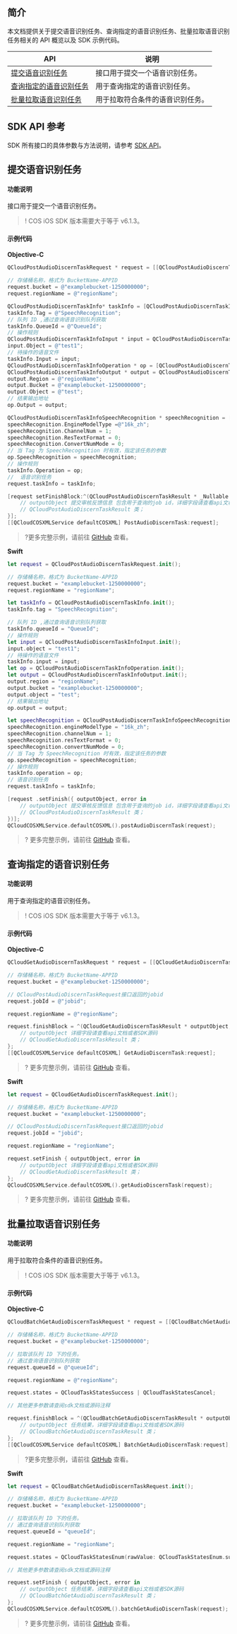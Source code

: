

## 简介

本文档提供关于提交语音识别任务、查询指定的语音识别任务、批量拉取语音识别任务相关的 API 概览以及 SDK 示例代码。

| API                                                          |  说明                                  |
| ------------------------------------------------------------ | ----------------------------------------- |
| [提交语音识别任务](https://cloud.tencent.com/document/product/436/47595) |接口用于提交一个语音识别任务。               |
| [查询指定的语音识别任务](https://cloud.tencent.com/document/product/436/47596) |用于查询指定的语音识别任务。               |
| [批量拉取语音识别任务](https://cloud.tencent.com/document/product/436/47597) |用于拉取符合条件的语音识别任务。              |

## SDK API 参考

SDK 所有接口的具体参数与方法说明，请参考 [SDK API](https://cos-ios-sdk-doc-1253960454.file.myqcloud.com/)。

## 提交语音识别任务

#### 功能说明

接口用于提交一个语音识别任务。

>! COS iOS SDK 版本需要大于等于 v6.1.3。
>

#### 示例代码
**Objective-C**

[//]: # (.cssg-snippet-post-audiodiscern)
```objective-c
QCloudPostAudioDiscernTaskRequest * request = [[QCloudPostAudioDiscernTaskRequest alloc]init];

// 存储桶名称，格式为 BucketName-APPID
request.bucket = @"examplebucket-1250000000";
request.regionName = @"regionName";

QCloudPostAudioDiscernTaskInfo* taskInfo = [QCloudPostAudioDiscernTaskInfo new];
taskInfo.Tag = @"SpeechRecognition";
// 队列 ID ,通过查询语音识别队列获取
taskInfo.QueueId = @"QueueId";
// 操作规则
QCloudPostAudioDiscernTaskInfoInput * input = QCloudPostAudioDiscernTaskInfoInput.new;
input.Object = @"test1";
// 待操作的语音文件
taskInfo.Input = input;
QCloudPostAudioDiscernTaskInfoOperation * op = [QCloudPostAudioDiscernTaskInfoOperation new];
QCloudPostAudioDiscernTaskInfoOutput * output = QCloudPostAudioDiscernTaskInfoOutput.new;
output.Region = @"regionName";
output.Bucket = @"examplebucket-1250000000";
output.Object = @"test";
// 结果输出地址
op.Output = output;

QCloudPostAudioDiscernTaskInfoSpeechRecognition * speechRecognition = [QCloudPostAudioDiscernTaskInfoSpeechRecognition new];
speechRecognition.EngineModelType =@"16k_zh";
speechRecognition.ChannelNum = 1;
speechRecognition.ResTextFormat = 0;
speechRecognition.ConvertNumMode = 0;
// 当 Tag 为 SpeechRecognition 时有效，指定该任务的参数
op.SpeechRecognition = speechRecognition;
// 操作规则
taskInfo.Operation = op;
//  语音识别任务
request.taskInfo = taskInfo;

[request setFinishBlock:^(QCloudPostAudioDiscernTaskResult * _Nullable result, NSError * _Nullable error) {
    // outputObject 提交审核反馈信息 包含用于查询的job id，详细字段请查看api文档或者SDK源码
    // QCloudPostAudioDiscernTaskResult 类；
}];
[[QCloudCOSXMLService defaultCOSXML] PostAudioDiscernTask:request];
```

>?更多完整示例，请前往 [GitHub](https://github.com/tencentyun/cos-snippets/tree/master/iOS/Objc/Examples/cases/AudioDiscernTask.m) 查看。

**Swift**

[//]: # (.cssg-snippet-post-audiodiscern)
```swift
let request = QCloudPostAudioDiscernTaskRequest.init();

// 存储桶名称，格式为 BucketName-APPID
request.bucket = "examplebucket-1250000000";
request.regionName = "regionName";

let taskInfo = QCloudPostAudioDiscernTaskInfo.init();
taskInfo.tag = "SpeechRecognition";

// 队列 ID ,通过查询语音识别队列获取
taskInfo.queueId = "QueueId";
// 操作规则
let input = QCloudPostAudioDiscernTaskInfoInput.init();
input.object = "test1";
// 待操作的语音文件
taskInfo.input = input;
let op = QCloudPostAudioDiscernTaskInfoOperation.init();
let output = QCloudPostAudioDiscernTaskInfoOutput.init();
output.region = "regionName";
output.bucket = "examplebucket-1250000000";
output.object = "test";
// 结果输出地址
op.output = output;

let speechRecognition = QCloudPostAudioDiscernTaskInfoSpeechRecognition.init();
speechRecognition.engineModelType = "16k_zh";
speechRecognition.channelNum = 1;
speechRecognition.resTextFormat = 0;
speechRecognition.convertNumMode = 0;
// 当 Tag 为 SpeechRecognition 时有效，指定该任务的参数
op.speechRecognition = speechRecognition;
// 操作规则
taskInfo.operation = op;
// 语音识别任务
request.taskInfo = taskInfo;

[request .setFinish({ outputObject, error in
    // outputObject 提交审核反馈信息 包含用于查询的job id，详细字段请查看api文档或者SDK源码
    // QCloudPostAudioDiscernTaskResult 类；
})];
QCloudCOSXMLService.defaultCOSXML().postAudioDiscernTask(request);
```

>? 更多完整示例，请前往 [GitHub](https://github.com/tencentyun/cos-snippets/tree/master/iOS/Swift/Examples/cases/AudioDiscernTask.swift) 查看。
>

## 查询指定的语音识别任务

#### 功能说明

用于查询指定的语音识别任务。

>! COS iOS SDK 版本需要大于等于 v6.1.3。
>

#### 示例代码
**Objective-C**

[//]: # (.cssg-snippet-get-audiodiscern-task)
```objective-c
QCloudGetAudioDiscernTaskRequest * request = [[QCloudGetAudioDiscernTaskRequest alloc]init];

// 存储桶名称，格式为 BucketName-APPID
request.bucket = @"examplebucket-1250000000";

// QCloudPostAudioDiscernTaskRequest接口返回的jobid
request.jobId = @"jobid";

request.regionName = @"regionName";

request.finishBlock = ^(QCloudGetAudioDiscernTaskResult * outputObject, NSError *error) {
    // outputObject 详细字段请查看api文档或者SDK源码
    // QCloudGetAudioDiscernTaskResult 类；
};
[[QCloudCOSXMLService defaultCOSXML] GetAudioDiscernTask:request];
```

>? 更多完整示例，请前往 [GitHub](https://github.com/tencentyun/cos-snippets/tree/master/iOS/Objc/Examples/cases/AudioDiscernTask.m) 查看。
>

**Swift**

[//]: # (.cssg-snippet-get-audiodiscern-task)
```swift
let request = QCloudGetAudioDiscernTaskRequest.init();

// 存储桶名称，格式为 BucketName-APPID
request.bucket = "examplebucket-1250000000";

// QCloudPostAudioDiscernTaskRequest接口返回的jobid
request.jobId = "jobid";

request.regionName = "regionName";

request.setFinish { outputObject, error in
    // outputObject 详细字段请查看api文档或者SDK源码
    // QCloudGetAudioDiscernTaskResult 类；
};
QCloudCOSXMLService.defaultCOSXML().getAudioDiscernTask(request);
```

>? 更多完整示例，请前往 [GitHub](https://github.com/tencentyun/cos-snippets/tree/master/iOS/Swift/Examples/cases/AudioDiscernTask.swift) 查看。
>

## 批量拉取语音识别任务

#### 功能说明

用于拉取符合条件的语音识别任务。

>! COS iOS SDK 版本需要大于等于 v6.1.3。
>

#### 示例代码

**Objective-C**

[//]: # (.cssg-snippet-batch-audiodiscern-task)
```objective-c
QCloudBatchGetAudioDiscernTaskRequest * request = [[QCloudBatchGetAudioDiscernTaskRequest alloc]init];

// 存储桶名称，格式为 BucketName-APPID
request.bucket = @"examplebucket-1250000000";

// 拉取该队列 ID 下的任务。
// 通过查询语音识别队列获取
request.queueId = @"queueId";

request.regionName = @"regionName";

request.states = QCloudTaskStatesSuccess | QCloudTaskStatesCancel;

// 其他更多参数请查阅sdk文档或源码注释

request.finishBlock = ^(QCloudBatchGetAudioDiscernTaskResult * outputObject, NSError *error) {
    // outputObject 任务结果，详细字段请查看api文档或者SDK源码
    // QCloudBatchGetAudioDiscernTaskResult 类；
};
[[QCloudCOSXMLService defaultCOSXML] BatchGetAudioDiscernTask:request];
```

>?更多完整示例，请前往 [GitHub](https://github.com/tencentyun/cos-snippets/tree/master/iOS/Objc/Examples/cases/AudioDiscernTask.m) 查看。

**Swift**

[//]: # (.cssg-snippet-batch-audiodiscern-task)
```swift
let request = QCloudBatchGetAudioDiscernTaskRequest.init();

// 存储桶名称，格式为 BucketName-APPID
request.bucket = "examplebucket-1250000000";

// 拉取该队列 ID 下的任务。
// 通过查询语音识别队列获取
request.queueId = "queueId";

request.regionName = "regionName";

request.states = QCloudTaskStatesEnum(rawValue: QCloudTaskStatesEnum.success.rawValue | QCloudTaskStatesEnum.cancel.rawValue)!;

// 其他更多参数请查阅sdk文档或源码注释

request.setFinish { outputObject, error in
    // outputObject 任务结果，详细字段请查看api文档或者SDK源码
    // QCloudBatchGetAudioDiscernTaskResult 类；
};
QCloudCOSXMLService.defaultCOSXML().batchGetAudioDiscernTask(request);
```

>? 更多完整示例，请前往 [GitHub](https://github.com/tencentyun/cos-snippets/tree/master/iOS/Swift/Examples/cases/AudioDiscernTask.swift) 查看。
>
